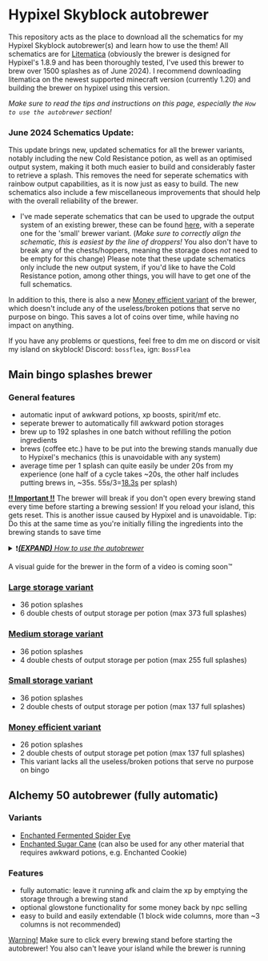 # Hypixel Skyblock autobrewer
This repository acts as the place to download all the schematics for my Hypixel Skyblock autobrewer(s) and learn how to use the them! All schematics are for [Litematica](https://www.curseforge.com/minecraft/mc-mods/litematica) (obviously the brewer is designed for Hypixel's 1.8.9 and has been thoroughly tested, I've used this brewer to brew over 1500 splashes as of June 2024). I recommend downloading litematica on the newest supported minecraft version (currently 1.20) and building the brewer on hypixel using this version.

*Make sure to read the tips and instructions on this page, especially the `How to use the autobrewer` section!*

### June 2024 Schematics Update:
This update brings new, updated schematics for all the brewer variants, notably including the new Cold Resistance potion, as well as an optimised output system, making it both much easier to build and considerably faster to retrieve a splash. This removes the need for seperate schematics with rainbow output capabilities, as it is now just as easy to build. The new schematics also include a few miscellaneous improvements that should help with the overall reliability of the brewer.
- I've made seperate schematics that can be used to upgrade the output system of an existing brewer, these can be found [here](upgradeschematics), with a seperate one for the 'small' brewer variant. (*Make sure to correctly align the schematic, this is easiest by the line of droppers!* You also don't have to break any of the chests/hoppers, meaning the storage does *not* need to be empty for this change) Please note that these update schematics only include the new output system, if you'd like to have the Cold Resistance potion, among other things, you will have to get one of the full schematics.

In addition to this, there is also a new [Money efficient variant](https://github.com/BossFlea/autobrewer#money-efficient-variant) of the brewer, which doesn't include any of the useless/broken potions that serve no purpose on bingo. This saves a lot of coins over time, while having no impact on anything.

If you have any problems or questions, feel free to dm me on discord or visit my island on skyblock! Discord: `bossflea`, ign: `BossFlea`

## Main bingo splashes brewer
### General features
- automatic input of awkward potions, xp boosts, spirit/mf etc.
- seperate brewer to automatically fill awkward potion storages
- brew up to 192 splashes in one batch without refilling the potion ingredients
- brews (coffee etc.) have to be put into the brewing stands manually due to Hypixel's mechanics (this is unavoidable with any system)
- average time per 1 splash can quite easily be under 20s from my experience (one half of a cycle takes ~20s, the other half includes putting brews in, ~35s. 55s/3=<ins>18.3s</ins> per splash)

<ins>**!! Important !!**</ins> The brewer will break if you don't open every brewing stand every time before starting a brewing session! If you reload your island, this gets reset. This is another issue caused by Hypixel and is unavoidable.
Tip: Do this at the same time as you're initially filling the ingredients into the brewing stands to save time

<details>
  <summary>❗<ins><i><b>(EXPAND)</b> How to use the autobrewer</i></ins></summary>
  
  - First make sure you have enough xp boosts, awkward potions (let the seperate brewer run for a while, also remember to manually transfer the night vision to the main brewer's invisibility input chests if you have the 36 pots variant), spirit/mf, wisp potions etc. in the input storage, as well as enough brews in the seperate brew dispenser.
    - I highly recommend using ooffyy's [Bingo+ pack](https://modrinth.com/resourcepack/bingo+) for its xp boost and awkward potion textures, which are extremely helpful!
  - Then fill your chosen amount of ingredients into the brewing stands, following the carpet color coding. Make sure to also click the brewing stands that don't need any ingredients or ones that may have already been filled previously!
  - Now to start brewing, you first need to make sure the `Enable Input` lever is on. If the `Move Potions` lever is in the correct state, the brewer should start filling the brewing stands in the top row. While this is happening, manually fill the brewing stands which require brews (Do this starting from the side with the levers to avoid problems).
  - Once all brewing stands are filled, click the `Move Potions` lever. The potions will start moving down to the next layer. These ~20s are a good time to refill the agility potion's top row brewing stand with an enchanted cake from the chest above and fill your inventory with a new set of brews for the next cycle (if you're using the 36 pots version, 1 item won't fit in your inventory, use stash or /ec).
  - When all the potions have finished moving down a layer, click the `Move Potions` lever again. Now repeat the last two steps until your ingredients run out.
  - To stop the awkward potions etc. from automatically being filled into the brewing stands when you want to stop brewing, set the `Enable Input` lever to off. You might also need to use this lever if the awkward potion input redstone gets stuck in the locked state while brewing.
  - Refer to [this graphic](https://i.imgur.com/mqz9NFB.png) to learn about how to retrieve splashes and in what order to splash them
    - *Make sure you don't forget any of the filler items visible in the graphic!!*
</details>

A visual guide for the brewer in the form of a video is coming soon™️

### [Large storage variant](mainbrewer)
- 36 potion splashes
- 6 double chests of output storage per potion (max 373 full splashes)
### [Medium storage variant](mainbrewer)
- 36 potion splashes
- 4 double chests of output storage per potion (max 255 full splashes)
### [Small storage variant](mainbrewer)
- 36 potion splashes
- 2 double chests of output storage per potion (max 137 full splashes)
### [Money efficient variant](mainbrewer)
- 26 potion splashes
- 2 double chests of output storage pet potion (max 137 full splashes)
- This variant lacks all the useless/broken potions that serve no purpose on bingo


## Alchemy 50 autobrewer (fully automatic)
### Variants
- [Enchanted Fermented Spider Eye](alchemy50)
- [Enchanted Sugar Cane](alchemy50) (can also be used for any other material that requires awkward potions, e.g. Enchanted Cookie)
### Features
- fully automatic: leave it running afk and claim the xp by emptying the storage through a brewing stand
- optional glowstone functionality for some money back by npc selling
- easy to build and easily extendable (1 block wide columns, more than ~3 columns is not recommended)

<ins>Warning!</ins> Make sure to click every brewing stand before starting the autobrewer! You also can't leave your island while the brewer is running
